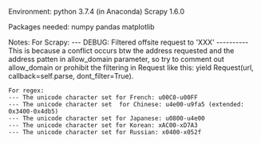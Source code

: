 Environment:
	python 3.7.4 (in Anaconda)
	Scrapy 1.6.0

Packages needed:
	numpy
	pandas
	matplotlib


Notes:
	For Scrapy:
	--- DEBUG: Filtered offsite request to 'XXX'
	---------- This is because a conflict occurs btw the address requested and the address patten in allow_domain parameter, so try to comment out allow_domain or prohibit the filtering in Request like this: yield Request(url, callback=self.parse, dont_filter=True).

	For regex:
	--- The unicode character set for French: u00C0-u00FF
	--- The unicode character set  for Chinese: u4e00-u9fa5 (extended: 0x3400-0x4db5)
	--- The unicode character set for Japanese: u0800-u4e00
	--- The unicode character set for Korean: xAC00-xD7A3
	--- The unicode character set for Russian: x0400-x052f


  
